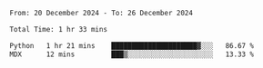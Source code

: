 <!--START_SECTION:waka-->

```txt
From: 20 December 2024 - To: 26 December 2024

Total Time: 1 hr 33 mins

Python   1 hr 21 mins    █████████████████████▓░░░   86.67 %
MDX      12 mins         ███▒░░░░░░░░░░░░░░░░░░░░░   13.33 %
```

<!--END_SECTION:waka-->
